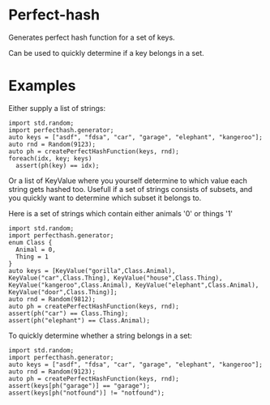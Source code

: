# Perfect-hash

Generates perfect hash function for a set of keys.

Can be used to quickly determine if a key belongs in a set.

# Examples

Either supply a list of strings:

```Dlang
import std.random;
import perfecthash.generator;
auto keys = ["asdf", "fdsa", "car", "garage", "elephant", "kangeroo"];
auto rnd = Random(9123);
auto ph = createPerfectHashFunction(keys, rnd);
foreach(idx, key; keys)
  assert(ph(key) == idx);
```

Or a list of KeyValue where you yourself determine to which value each string gets hashed too. Usefull if a set of strings consists of subsets, and you quickly want to determine which subset it belongs to.

Here is a set of strings which contain either animals '0' or things '1'
```Dlang
import std.random;
import perfecthash.generator;
enum Class {
  Animal = 0,
  Thing = 1
}
auto keys = [KeyValue("gorilla",Class.Animal), KeyValue("car",Class.Thing), KeyValue("house",Class.Thing), KeyValue("kangeroo",Class.Animal), KeyValue("elephant",Class.Animal), KeyValue("door",Class.Thing)];
auto rnd = Random(9812);
auto ph = createPerfectHashFunction(keys, rnd);
assert(ph("car") == Class.Thing);
assert(ph("elephant") == Class.Animal);
```

To quickly determine whether a string belongs in a set:

```Dlang
import std.random;
import perfecthash.generator;
auto keys = ["asdf", "fdsa", "car", "garage", "elephant", "kangeroo"];
auto rnd = Random(9123);
auto ph = createPerfectHashFunction(keys, rnd);
assert(keys[ph("garage")] == "garage");
assert(keys[ph("notfound")] != "notfound");
```

